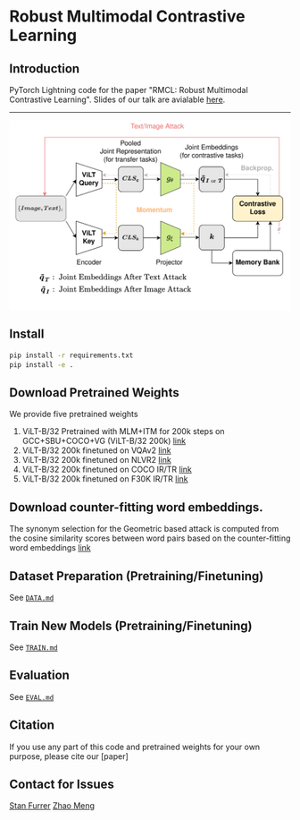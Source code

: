 # Robust Multimodal Contrastive Learning

## Introduction 
PyTorch Lightning code for the paper "RMCL: Robust Multimodal Contrastive Learning". Slides of our talk are avialable [here](./assets/Presentation_final_google.pptx).

---
<p align="center">
  <img align="middle" src="./assets/RMCL.png" alt="The main figure" width="800"/>
</p>

## Install
```bash
pip install -r requirements.txt
pip install -e .
```

## Download Pretrained Weights
We provide five pretrained weights
1. ViLT-B/32 Pretrained with MLM+ITM for 200k steps on GCC+SBU+COCO+VG (ViLT-B/32 200k) [link](https://github.com/dandelin/ViLT/releases/download/200k/vilt_200k_mlm_itm.ckpt)
2. ViLT-B/32 200k finetuned on VQAv2 [link](https://github.com/dandelin/ViLT/releases/download/200k/vilt_vqa.ckpt)
3. ViLT-B/32 200k finetuned on NLVR2 [link](https://github.com/dandelin/ViLT/releases/download/200k/vilt_nlvr2.ckpt)
4. ViLT-B/32 200k finetuned on COCO IR/TR [link](https://github.com/dandelin/ViLT/releases/download/200k/vilt_irtr_coco.ckpt)
5. ViLT-B/32 200k finetuned on F30K IR/TR [link](https://github.com/dandelin/ViLT/releases/download/200k/vilt_irtr_f30k.ckpt)

## Download counter-fitting word embeddings.
The synonym selection for the Geometric based attack is computed from the cosine similarity scores between word pairs based on the counter-fitting word embeddings [link](https://drive.google.com/open?id=1bayGomljWb6HeYDMTDKXrh0HackKtSlx)

## Dataset Preparation (Pretraining/Finetuning)
See [`DATA.md`](DATA.md)

## Train New Models (Pretraining/Finetuning)
See [`TRAIN.md`](TRAIN.md)

## Evaluation
See [`EVAL.md`](EVAL.md)

## Citation
If you use any part of this code and pretrained weights for your own purpose, please cite our [paper]

## Contact for Issues
[Stan Furrer](https://www.linkedin.com/in/stanfurrer/)
[Zhao Meng](https://zhaopku.github.io/)
